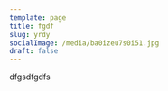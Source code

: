 ```yaml
---
template: page
title: fgdf
slug: yrdy
socialImage: /media/ba0izeu7s0i51.jpg
draft: false
---
```

dfgsdfgdfs